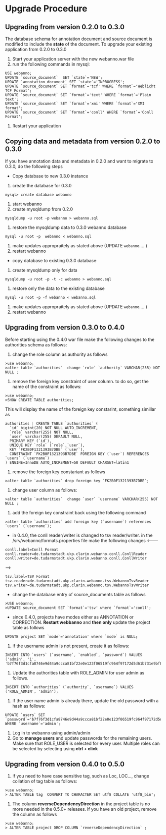 # Upgrade Procedure #

## Upgrading from version 0.2.0 to 0.3.0 ##
The database schema for annotation document and source document is modified to include the **state** of the document.
To upgrade your existing application from 0.2.0 to 0.3.0
  1. Start your application server with the new webanno.war file
  1. run the following commands in mysql:
```
USE webanno;
UPDATE `source_document`  SET `state`='NEW';
UPDATE `annotation_document` SET `state`='INPROGRESS';
UPDATE `source_document` SET `format`='tcf' WHERE `format`='Weblicht TCF Format';
UPDATE `source_document` SET `format`='text' WHERE `format`='Plain text';
UPDATE `source_document` SET `format`='xmi' WHERE `format`='XMI format';
UPDATE `source_document` SET `format`='conll' WHERE `format`='Conll Format';
```
  1. Restart your application

## Copying data and metadata from version 0.2.0 to 0.3.0 ##
If you have annotation data and metadata in 0.2.0 and want to migrate to 0.3.0, do the following steps

  * Copy database to new 0.3.0 instance
  1. create the database for 0.3.0
```
mysql> create database webanno
```
  1. start webanno
  1. create mysqldump from 0.2.0
```
mysqldump -u root -p webanno > webanno.sql
```
  1. restore the mysqldump data to 0.3.0 webanno database
```
mysql -u root -p  webanno < webanno.sql
```
  1. make updates appropraitely as stated above (UPDATE `webanno`.....)
  1. restart webanno


  * copy database to existing 0.3.0 database
  1. create mysqldump only for data
```
mysqldump -u root -p -t -c webanno > webanno.sql
```
  1. restore only the data to the existing database
```
mysql -u root -p -f webanno < webanno.sql
```

  1. make updates appropraitely as stated above (UPDATE `webanno`.....)
  1. restart webanno
## Upgrading from version 0.3.0 to 0.4.0 ##

Before starting using the 0.4.0 war file make the following changes to the authorities schema as follows:
  1. change the role column as authority as follows
```
>use webanno;
>alter table `authorities`  change `role` `authority` VARCHAR(255) NOT NULL ;
```
  1. remove the foreign key constraint of user column. to do so, get the name of the constraint as follows:
```
>use webanno;
>SHOW CREATE TABLE authorities;
```
This will display the name of the foreign key constarint, something simillar as
```
authorities | CREATE TABLE `authorities` (
  `id` bigint(20) NOT NULL AUTO_INCREMENT,
  `role` varchar(255) NOT NULL,
  `user` varchar(255) DEFAULT NULL,
  PRIMARY KEY (`id`),
  UNIQUE KEY `role` (`role`,`user`),
  KEY `FK2B0F1321393B7DBE` (`user`),
  CONSTRAINT `FK2B0F1321393B7DBE` FOREIGN KEY (`user`) REFERENCES `users` (`username`)
) ENGINE=InnoDB AUTO_INCREMENT=50 DEFAULT CHARSET=latin1 
```
  1. remove the foreign key constariant as follows
```
>alter table `authorities` drop foreign key `FK2B0F1321393B7DBE`;
```
  1. change user column as follows:
```
>alter table `authorities`  change `user` `username` VARCHAR(255) NOT NULL ;
```
  1. add the foreign key constraint back using the following command

```
>alter table `authorities` add foreign key (`username`) references `users` (`username`);
```
  * in 0.4.0, the conll reader/writer is changed to tsv reader/writer. in the /srv/webanno/formats.properties file make the following changes
<---
```
conll.label=Conll Format
conll.reader=de.tudarmstadt.ukp.clarin.webanno.conll.ConllReader
conll.writer=de.tudarmstadt.ukp.clarin.webanno.conll.ConllWriter
```
-->
```
tsv.label=TSV Format
tsv.reader=de.tudarmstadt.ukp.clarin.webanno.tsv.WebannoTsvReader
tsv.writer=de.tudarmstadt.ukp.clarin.webanno.tsv.WebannoTsvWriter
```

  * change the database entry of source\_documents table as follows
```
>USE webanno;
>UPDATE source_document SET `format`='tsv' where `format`='conll';
```

  * since 0.4.0, projects have modes either as ANNOTATION or CORRECTION. **Restart webbanno** and **then only** update the project table as follows
```
UPDATE project SET `mode`='annotation' where `mode` is NULL;
```

  1. If the username admin is not present, create it as follows:
```
INSERT INTO `users` (`username`, `enabled`, `password`) VALUES ('admin', '1', 'b7f76f3d1cfa8746e9d44a9ccca81bf22e0e123f06519fc964f97172d5d61b731e9bf8a11da4a3d0');
```
  1. Update the authorities table with ROLE\_ADMIN for user admin as follows.
```
INSERT INTO `authorities` (`authority`, `username`) VALUES ('ROLE_ADMIN', 'admin');

```
  1. If the user name admin is already there, update the old password with a hash as follows:
```
UPDATE `users` SET `password`='b7f76f3d1cfa8746e9d44a9ccca81bf22e0e123f06519fc964f97172d5d61b731e9bf8a11da4a3d0' WHERE `username`='admin';
```
  1. Log in to webanno using admin/admin
  1. Go to **manage users** and update passwords for the remaining users. Make sure that ROLE\_USER is selected for every user. Multiple roles can be selected by selecting using **ctrl + click**

## Upgrading from version 0.4.0 to 0.5.0 ##
  1. If you need to have case sensitive tag, such as Loc, LOC..., change collation of tag table as follows:
```
>use webanno;
> ALTER TABLE tag  CONVERT TO CHARACTER SET utf8 COLLATE 'utf8_bin';
```
  1. The column **reverseDependencyDirection** in the project table is no more needed in the 0.5.0+ releases. If you have an old project, remove the column as follows
```
>use webanno;
> ALTER TABLE project DROP COLUMN `reverseDependencyDirection` ;
```